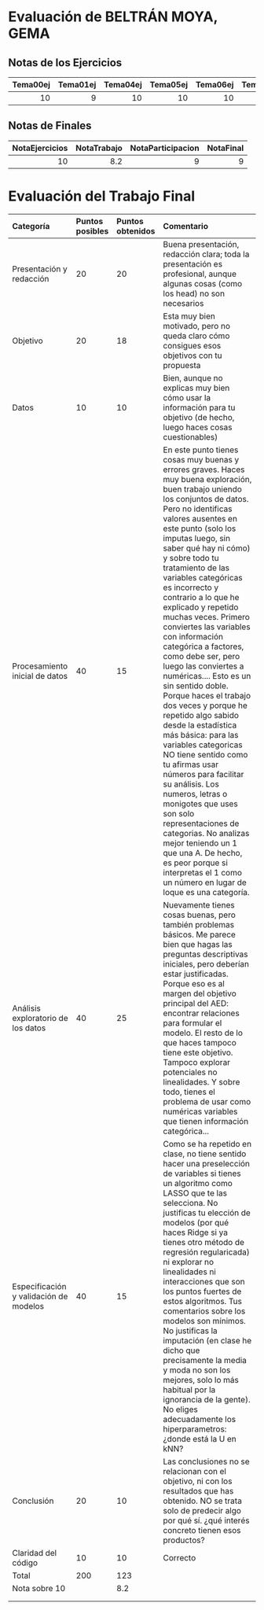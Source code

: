 # Evaluación de BELTRÁN MOYA, GEMA

## Notas de los Ejercicios

|   Tema00ej |   Tema01ej |   Tema04ej |   Tema05ej |   Tema06ej |   Tema08ej |
|-----------:|-----------:|-----------:|-----------:|-----------:|-----------:|
|         10 |          9 |         10 |         10 |         10 |         10 |



## Notas de Finales

|   NotaEjercicios |   NotaTrabajo |   NotaParticipacion |   NotaFinal |
|-----------------:|--------------:|--------------------:|------------:|
|               10 |           8.2 |                   9 |           9 |



# Evaluación del Trabajo Final

| Categoría                              | Puntos posibles   | Puntos obtenidos   | Comentario                                                                                                                                                                                                                                                                                                                                                                                                                                                                                                                                                                                                                                                                                                                                                                                                                                                                                                                                                                          |
|:---------------------------------------|:------------------|:-------------------|:------------------------------------------------------------------------------------------------------------------------------------------------------------------------------------------------------------------------------------------------------------------------------------------------------------------------------------------------------------------------------------------------------------------------------------------------------------------------------------------------------------------------------------------------------------------------------------------------------------------------------------------------------------------------------------------------------------------------------------------------------------------------------------------------------------------------------------------------------------------------------------------------------------------------------------------------------------------------------------|
| Presentación y redacción               | 20                | 20                 | Buena presentación, redacción clara; toda la presentación es profesional, aunque algunas cosas (como los head) no son necesarios                                                                                                                                                                                                                                                                                                                                                                                                                                                                                                                                                                                                                                                                                                                                                                                                                                                    |
| Objetivo                               | 20                | 18                 | Esta muy bien motivado, pero no queda claro cómo consigues esos objetivos con tu propuesta                                                                                                                                                                                                                                                                                                                                                                                                                                                                                                                                                                                                                                                                                                                                                                                                                                                                                          |
| Datos                                  | 10                | 10                 | Bien, aunque no explicas muy bien cómo usar la información para tu objetivo (de hecho, luego haces cosas cuestionables)                                                                                                                                                                                                                                                                                                                                                                                                                                                                                                                                                                                                                                                                                                                                                                                                                                                             |
| Procesamiento inicial de datos         | 40                | 15                 | En este punto tienes cosas muy buenas y errores graves. Haces muy buena exploración, buen trabajo uniendo los conjuntos de datos. Pero no identificas valores ausentes en este punto (solo los imputas luego, sin saber qué hay ni cómo) y sobre todo tu tratamiento de las variables categóricas es incorrecto y contrario a lo que he explicado y repetido muchas veces. Primero conviertes las variables con información categórica a factores, como debe ser, pero luego las conviertes a numéricas.... Esto es un sin sentido doble. Porque haces el trabajo dos veces y porque he repetido algo sabido desde la estadística más básica: para las variables categoricas NO tiene sentido como tu afirmas usar números para facilitar su análisis. Los numeros, letras o monigotes que uses son solo representaciones de categorias. No analizas mejor teniendo un 1 que una A. De hecho, es peor porque si interpretas el 1 como un número en lugar de loque es una categoría. |
| Análisis exploratorio de los datos     | 40                | 25                 | Nuevamente tienes cosas buenas, pero también problemas básicos. Me parece bien que hagas las preguntas descriptivas iniciales, pero deberían estar justificadas. Porque eso es al margen del objetivo principal del AED: encontrar relaciones para formular el modelo. El resto de lo que haces tampoco tiene este objetivo. Tampoco explorar potenciales no linealidades. Y sobre todo, tienes el problema de usar como numéricas variables que tienen información categórica...                                                                                                                                                                                                                                                                                                                                                                                                                                                                                                   |
| Especificación y validación de modelos | 40                | 15                 | Como se ha repetido en clase, no tiene sentido hacer una preselección de variables si tienes un algoritmo como LASSO que te las selecciona. No justificas tu elección de modelos (por qué haces Ridge si ya tienes otro método de regresión regularicada) ni explorar no linealidades ni interacciones que son los puntos fuertes de estos algoritmos. Tus comentarios sobre los modelos son mínimos. No justificas la imputación (en clase he dicho que precisamente la media y moda no son los mejores, solo lo más habitual por la ignorancia de la gente). No eliges adecuadamente los hiperparametros: ¿donde está la U en kNN?                                                                                                                                                                                                                                                                                                                                                |
| Conclusión                             | 20                | 10                 | Las conclusiones no se relacionan con el objetivo, ni con los resultados que has obtenido. NO se trata solo de predecir algo por qué sí. ¿qué interés concreto tienen esos productos?                                                                                                                                                                                                                                                                                                                                                                                                                                                                                                                                                                                                                                                                                                                                                                                               |
| Claridad del código                    | 10                | 10                 | Correcto                                                                                                                                                                                                                                                                                                                                                                                                                                                                                                                                                                                                                                                                                                                                                                                                                                                                                                                                                                            |
| Total                                  | 200               | 123                |                                                                                                                                                                                                                                                                                                                                                                                                                                                                                                                                                                                                                                                                                                                                                                                                                                                                                                                                                                                     |
| Nota sobre 10                          |                   | 8.2                |                                                                                                                                                                                                                                                                                                                                                                                                                                                                                                                                                                                                                                                                                                                                                                                                                                                                                                                                                                                     |
|                                        |                   |                    |                                                                                                                                                                                                                                                                                                                                                                                                                                                                                                                                                                                                                                                                                                                                                                                                                                                                                                                                                                                     |
|                                        |                   |                    |                                                                                                                                                                                                                                                                                                                                                                                                                                                                                                                                                                                                                                                                                                                                                                                                                                                                                                                                                                                     |

